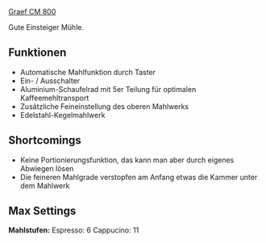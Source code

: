 [Graef CM 800](https://www.graef.de/de/p/kaffeemuehle-cm-800/)

Gute Einsteiger Mühle.

## Funktionen

- Automatische Mahlfunktion durch Taster
- Ein- / Ausschalter
- Aluminium-Schaufelrad mit 5er Teilung für optimalen Kaffeemehltransport
- Zusätzliche Feineinstellung des oberen Mahlwerks
- Edelstahl-Kegelmahlwerk

## Shortcomings

- Keine Portionierungsfunktion, das kann man aber durch eigenes Abwiegen lösen
- Die feineren Mahlgrade verstopfen am Anfang etwas die Kammer unter dem Mahlwerk


## Max Settings

**Mahlstufen:**
Espresso: 6
Cappucino: 11
